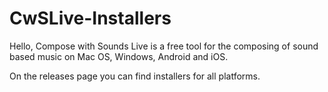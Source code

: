 # CwSLive-Installers


Hello, 
Compose with Sounds Live is a free tool for the composing of sound based music on Mac OS, Windows, Android and iOS.

On the releases page you can find installers for all platforms.
